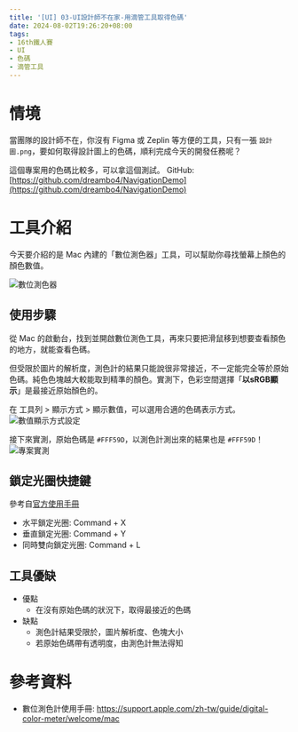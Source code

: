 ```yaml
---
title: '[UI] 03-UI設計師不在家-用滴管工具取得色碼'
date: 2024-08-02T19:26:20+08:00
tags:
- 16th鐵人賽
- UI
- 色碼
- 滴管工具
---
```


# 情境
當團隊的設計師不在，你沒有 Figma 或 Zeplin 等方便的工具，只有一張 `設計圖.png`，要如何取得設計圖上的色碼，順利完成今天的開發任務呢？

這個專案用的色碼比較多，可以拿這個測試。
GitHub: [https://github.com/dreambo4/NavigationDemo](https://github.com/dreambo4/NavigationDemo)
<!-- more -->

# 工具介紹
今天要介紹的是 Mac 內建的「數位測色器」工具，可以幫助你尋找螢幕上顏色的顏色數值。

![數位測色器](數位測色器.png)

## 使用步驟
從 Mac 的啟動台，找到並開啟數位測色工具，再來只要把滑鼠移到想要查看顏色的地方，就能查看色碼。

但受限於圖片的解析度，測色計的結果只能說很非常接近，不一定能完全等於原始色碼。純色色塊越大較能取到精準的顏色。實測下，色彩空間選擇「**以sRGB顯示**」是最接近原始顏色的。

在 工具列 > 顯示方式 > 顯示數值，可以選用合適的色碼表示方式。
![數值顯示方式設定](數值顯示方式設定.png)

接下來實測，原始色碼是 `#FFF59D`，以測色計測出來的結果也是 `#FFF59D`！
![專案實測](專案實測.png)

## 鎖定光圈快捷鍵
參考自[官方使用手冊](https://support.apple.com/zh-tw/guide/digital-color-meter/welcome/mac)
- 水平鎖定光圈: Command + X
- 垂直鎖定光圈: Command + Y
- 同時雙向鎖定光圈: Command + L

## 工具優缺
- 優點
  - 在沒有原始色碼的狀況下，取得最接近的色碼
- 缺點
  - 測色計結果受限於，圖片解析度、色塊大小
  - 若原始色碼帶有透明度，由測色計無法得知

# 參考資料
- 數位測色計使用手冊: https://support.apple.com/zh-tw/guide/digital-color-meter/welcome/mac